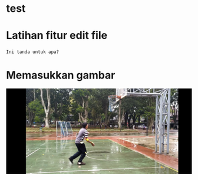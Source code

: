 # test

# Latihan fitur edit file
```
Ini tanda untuk apa?
```

# Memasukkan gambar
<img src="https://github.com/mrizaldy/test/blob/main/Screenshot_2020-03-15-21-14-25-018_com.mi.android.globalFileexplorer.jpg" alt="test"/>
